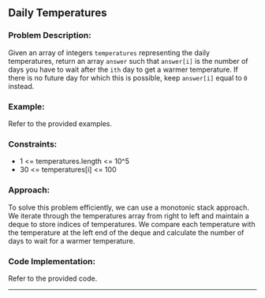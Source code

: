 
## Daily Temperatures

### Problem Description:

Given an array of integers `temperatures` representing the daily temperatures, return an array `answer` such that `answer[i]` is the number of days you have to wait after the `ith` day to get a warmer temperature. If there is no future day for which this is possible, keep `answer[i]` equal to `0` instead.

### Example:

Refer to the provided examples.

### Constraints:

- 1 <= temperatures.length <= 10^5
- 30 <= temperatures[i] <= 100

### Approach:

To solve this problem efficiently, we can use a monotonic stack approach. We iterate through the temperatures array from right to left and maintain a deque to store indices of temperatures. We compare each temperature with the temperature at the left end of the deque and calculate the number of days to wait for a warmer temperature.

### Code Implementation:

Refer to the provided code.

---
